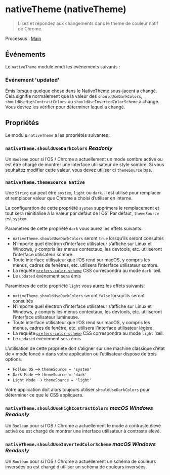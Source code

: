 # nativeTheme (nativeTheme)

> Lisez et répondez aux changements dans le thème de couleur natif de Chrome.

Processus : [Main](../glossary.md#main-process)

## Événements

Le `nativeTheme` module émet les événements suivants :

### Événement 'updated'

Émis lorsque quelque chose dans le NativeTheme sous-jacent a changé. Cela signifie normalement que la valeur des `shouldUseDarkColors`, `shouldUseHighContrastColors` ou `shouldUseInvertedColorScheme` a changé. Vous devrez les vérifier pour déterminer lequel a changé.

## Propriétés

Le module `nativeTheme` a les propriétés suivantes :

### `nativeTheme.shouldUseDarkColors` _Readonly_

Un `Boolean` pour si l’OS / Chrome a actuellement un mode sombre activé ou est être chargé de montrer une interface utilisateur de style sombre.  Si vous souhaitez modifier cette valeur, vous devez utiliser ci `themeSource` bas.

### `nativeTheme.themeSource Native`

Une `String` qui peut être `system`, `light` ou `dark`.  Il est utilisé pour remplacer et remplacer valeur que Chrome a choisi d’utiliser en interne.

La configuration de cette propriété `system` supprimera le remplacement et tout sera réinitialisé à la valeur par défaut de l’OS.  Par défaut, `themeSource` est `system`.

Paramètres de cette propriété `dark` vous aurez les effets suivants:

* `nativeTheme.shouldUseDarkColors` seront `true` lorsqu’ils seront consultés
* N’importe quel électron d’interface utilisateur s’affiche sur Linux et Windows, y compris les menus contextaux, les devtools, etc. utiliseront l’interface utilisateur sombre.
* Toute interface utilisateur que l’OS rend sur macOS, y compris les menus, cadres de fenêtres, etc. utilisera l’interface utilisateur sombre.
* La requête [`prefers-color-scheme`](https://developer.mozilla.org/en-US/docs/Web/CSS/@media/prefers-color-scheme) CSS correspondra au mode `dark` 'œil.
* Le `updated` événement sera émis

Paramètres de cette propriété `light` vous aurez les effets suivants:

* `nativeTheme.shouldUseDarkColors` seront `false` lorsqu’ils seront consultés
* N’importe quel électron d’interface utilisateur s’affiche sur Linux et Windows, y compris les menus contextaux, les devtools, etc. utiliseront l’interface utilisateur lumineuse.
* Toute interface utilisateur que l’OS rend sur macOS, y compris les menus, cadres de fenêtre, etc. utilisera l’interface utilisateur légère.
* La requête [`prefers-color-scheme`](https://developer.mozilla.org/en-US/docs/Web/CSS/@media/prefers-color-scheme) CSS correspondra au mode `light` 'œil.
* Le `updated` événement sera émis

L’utilisation de cette propriété doit s’aligner sur une machine classique d’état de « mode foncé » dans votre application où l’utilisateur dispose de trois options.

* `Follow OS` --> `themeSource = 'system'`
* `Dark Mode` --> `themeSource = 'dark'`
* `Light Mode` --> `themeSource = 'light'`

Votre application doit alors toujours utiliser `shouldUseDarkColors` pour déterminer ce que le CSS appliquera.

### `nativeTheme.shouldUseHighContrastColors` _macOS_ _Windows_ _Readonly_

Un `Boolean` pour si l’OS / Chrome a actuellement le mode à contraste élevé activé ou est chargé de montrer une interface utilisateur à contraste élevé.

### `nativeTheme.shouldUseInvertedColorScheme` _macOS_ _Windows_ _Readonly_

Un `Boolean` pour si l’OS / Chrome a actuellement un schéma de couleurs inversées ou est chargé d’utiliser un schéma de couleurs inversées.
